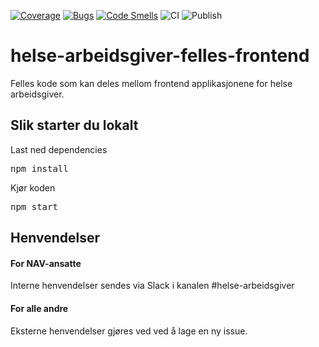[![Coverage](https://sonarcloud.io/api/project_badges/measure?project=navikt_helse-arbeidsgiver-felles-frontend&metric=coverage)](https://sonarcloud.io/dashboard?id=navikt_helse-arbeidsgiver-felles-frontend)
[![Bugs](https://sonarcloud.io/api/project_badges/measure?project=navikt_helse-arbeidsgiver-felles-frontend&metric=bugs)](https://sonarcloud.io/dashboard?id=navikt_helse-arbeidsgiver-felles-frontend)
[![Code Smells](https://sonarcloud.io/api/project_badges/measure?project=navikt_helse-arbeidsgiver-felles-frontend&metric=code_smells)](https://sonarcloud.io/dashboard?id=navikt_helse-arbeidsgiver-felles-frontend)
![CI](https://github.com/navikt/helse-arbeidsgiver-felles-frontend/workflows/CI/badge.svg)
![Publish](https://github.com/navikt/helse-arbeidsgiver-felles-frontend/workflows/Publish/badge.svg)


# helse-arbeidsgiver-felles-frontend

Felles kode som kan deles mellom frontend applikasjonene for helse arbeidsgiver.

## Slik starter du lokalt

Last ned dependencies 

<pre>
npm install
</pre>

Kjør koden

<pre>
npm start
</pre>



## Henvendelser

#### For NAV-ansatte

Interne henvendelser sendes via Slack i kanalen #helse-arbeidsgiver

#### For alle andre

Eksterne henvendelser gjøres ved ved å lage en ny issue.
